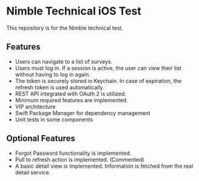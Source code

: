 # Nimble Technical iOS Test

This repository is for the Nimble technical test.

## Features

- Users can navigate to a list of surveys.
- Users must log in. If a session is active, the user can view their list without having to log in again.
- The token is securely stored in Keychain. In case of expiration, the refresh token is used automatically.
- REST API integrated with OAuth 2 is utilized.
- Minimum required features are implemented.
- VIP architecture
- Swift Package Manager for dependency management
- Unit tests in some components

## Optional Features

- Forgot Password functionality is implemented.
- Pull to refresh action is implemented. (Commented)
- A basic detail view is implemented. Information is fetched from the real detail service.
